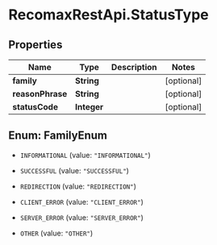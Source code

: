 # RecomaxRestApi.StatusType

## Properties
Name | Type | Description | Notes
------------ | ------------- | ------------- | -------------
**family** | **String** |  | [optional] 
**reasonPhrase** | **String** |  | [optional] 
**statusCode** | **Integer** |  | [optional] 


<a name="FamilyEnum"></a>
## Enum: FamilyEnum


* `INFORMATIONAL` (value: `"INFORMATIONAL"`)

* `SUCCESSFUL` (value: `"SUCCESSFUL"`)

* `REDIRECTION` (value: `"REDIRECTION"`)

* `CLIENT_ERROR` (value: `"CLIENT_ERROR"`)

* `SERVER_ERROR` (value: `"SERVER_ERROR"`)

* `OTHER` (value: `"OTHER"`)




